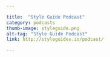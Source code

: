 ```yaml
---

title:  "Style Guide Podcast"
category: podcasts
thumb-image: styleguide.png
alt-tag: "Style Guide Podcast"
link: http://styleguides.io/podcast/

---
```

